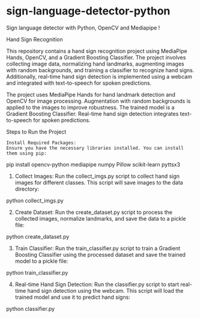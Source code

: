 # sign-language-detector-python

Sign language detector with Python, OpenCV and Mediapipe !



Hand Sign Recognition

This repository contains a hand sign recognition project using MediaPipe Hands, OpenCV, and a Gradient Boosting Classifier. The project involves collecting image data, normalizing hand landmarks, augmenting images with random backgrounds, and training a classifier to recognize hand signs. Additionally, real-time hand sign detection is implemented using a webcam and integrated with text-to-speech for spoken predictions.

The project uses MediaPipe Hands for hand landmark detection and OpenCV for image processing.
Augmentation with random backgrounds is applied to the images to improve robustness.
The trained model is a Gradient Boosting Classifier.
Real-time hand sign detection integrates text-to-speech for spoken predictions.


Steps to Run the Project



    Install Required Packages:
    Ensure you have the necessary libraries installed. You can install them using pip:

pip install opencv-python mediapipe numpy Pillow scikit-learn pyttsx3

1. Collect Images:
Run the collect_imgs.py script to collect hand sign images for different classes. This script will save images to the data directory:


python collect_imgs.py

2. Create Dataset:
Run the create_dataset.py script to process the collected images, normalize landmarks, and save the data to a pickle file:


python create_dataset.py

3. Train Classifier:
Run the train_classifier.py script to train a Gradient Boosting Classifier using the processed dataset and save the trained model to a pickle file:


python train_classifier.py

4. Real-time Hand Sign Detection:
Run the classifier.py script to start real-time hand sign detection using the webcam. This script will load the trained model and use it to predict hand signs:


python classifier.py
